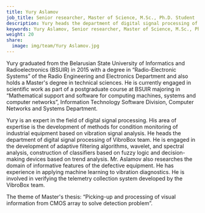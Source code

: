 ```yaml
---
title: Yury Aslamov
job_title: Senior researcher, Master of Science, M.Sc., Ph.D. Student
description: Yury heads the department of digital signal processing of VibroBox team. He is engaged in the development of adaptive filtering algorithms, wavelet, and spectral analysis, construction of classifiers based on fuzzy logic and decision-making devices based on trend analysis.
keywords: Yury Aslamov, Senior researcher, Master of Science, M.Sc., Ph.D. Student, VibroBox
weight: 20
share:
  image: img/team/Yury Aslamov.jpg
---
```

Yury graduated from the Belarusian State University of Informatics and Radioelectronics (BSUIR) in 2015 with a degree in “Radio-Electronic Systems” of the Radio Engineering and Electronics Department and also holds a Master's degree in technical sciences. He is currently engaged in scientific work as part of a postgraduate course at BSUIR majoring in “Mathematical support and software for computing machines, systems and computer networks”, Information Technology Software Division, Computer Networks and Systems Department.

Yury is an expert in the field of digital signal processing. His area of expertise is the development of methods for condition monitoring of industrial equipment based on vibration signal analysis. He heads the department of digital signal processing of VibroBox team. He is engaged in the development of adaptive filtering algorithms, wavelet, and spectral analysis, construction of classifiers based on fuzzy logic and decision-making devices based on trend analysis. Mr. Aslamov also researches the domain of informative features of the defective equipment. He has experience in applying machine learning to vibration diagnostics. He is involved in verifying the telemetry collection system developed by the VibroBox team.

The theme of Master's thesis: “Picking-up and processing of visual information from CMOS array to solve detection problem”.
